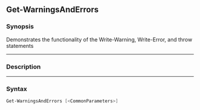 Get-WarningsAndErrors
---------------------

### Synopsis
Demonstrates the functionality of the Write-Warning, Write-Error, and throw
statements

---

### Description

---

### Syntax
```PowerShell
Get-WarningsAndErrors [<CommonParameters>]
```
